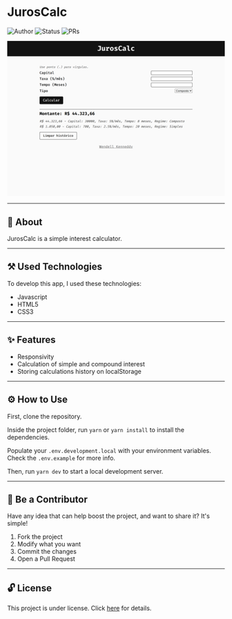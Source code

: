 # JurosCalc

![Author](https://img.shields.io/badge/author-Wendell%20Kenneddy-brightgreen)
![Status](https://img.shields.io/badge/status-Concluded-brightgreen)
![PRs](https://img.shields.io/badge/PRs-Welcome-brightgreen)

![Final Result](./.github/preview.png)

---

## 📕 About

JurosCalc is a simple interest calculator.

---

## ⚒️ Used Technologies

To develop this app, I used these technologies:

- Javascript
- HTML5
- CSS3

---

## ✨ Features

- Responsivity
- Calculation of simple and compound interest
- Storing calculations history on localStorage

---

## ⚙️ How to Use

First, clone the repository.

Inside the project folder, run `yarn` or `yarn install` to install the dependencies.

Populate your `.env.development.local` with your environment variables. Check the `.env.example` for more info.

Then, run `yarn dev` to start a local development server.

---

## 🤝 Be a Contributor

Have any idea that can help boost the project, and want to share it? It's simple!

1. Fork the project
2. Modify what you want
3. Commit the changes
4. Open a Pull Request

---

## 🔓 License

This project is under license. Click [here](./LICENSE.md) for details.
